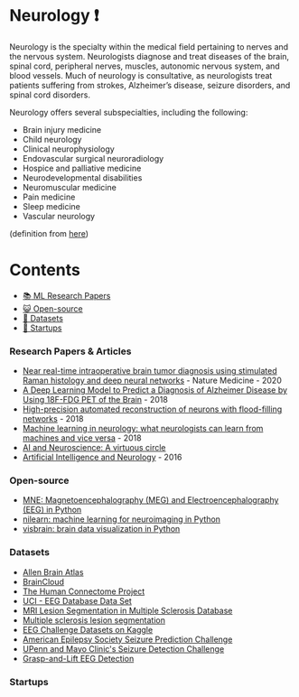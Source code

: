 # Neurology :heavy_exclamation_mark:

Neurology is the specialty within the medical field pertaining to nerves and the nervous system. Neurologists diagnose and treat diseases of the brain, spinal cord, peripheral nerves, muscles, autonomic nervous system, and blood vessels. Much of neurology is consultative, as neurologists treat patients suffering from strokes, Alzheimer’s disease, seizure disorders, and spinal cord disorders.

Neurology offers several subspecialties, including the following:

* Brain injury medicine
* Child neurology
* Clinical neurophysiology
* Endovascular surgical neuroradiology
* Hospice and palliative medicine
* Neurodevelopmental disabilities
* Neuromuscular medicine
* Pain medicine
* Sleep medicine
* Vascular neurology

(definition from [here](https://www.sgu.edu/blog/medical/ultimate-list-of-medical-specialties/))

# Contents 
- [:books: ML Research Papers](#research-papers)
- [:smiley_cat: Open-source](#open-source)
- [:notebook: Datasets](#datasets)
- [:eyes: Startups](#startups)

### Research Papers & Articles
- [Near real-time intraoperative brain tumor diagnosis using stimulated Raman histology and deep neural networks](https://www.nature.com/articles/s41591-019-0715-9) - Nature Medicine - 2020
- [A Deep Learning Model to Predict a Diagnosis of Alzheimer Disease by Using 18F-FDG PET of the Brain](https://pubs.rsna.org/doi/10.1148/radiol.2018180958) - 2018
- [High-precision automated reconstruction of neurons with flood-filling networks](https://www.nature.com/articles/s41592-018-0049-4) - 2018
- [Machine learning in neurology: what neurologists can learn from machines and vice versa](https://www.ncbi.nlm.nih.gov/pubmed/30073503) - 2018
- [AI and Neuroscience: A virtuous circle](https://deepmind.com/blog/ai-and-neuroscience-virtuous-circle/)
- [Artificial Intelligence and Neurology](https://www.omicsonline.org/open-access/artificial-intelligence-and-neurology-.php?aid=84397) - 2016

### Open-source
- [MNE: Magnetoencephalography (MEG) and Electroencephalography (EEG) in Python](https://github.com/mne-tools/mne-python)
- [nilearn: machine learning for neuroimaging in Python](https://github.com/nilearn/nilearn)
- [visbrain: brain data visualization in Python](https://github.com/EtienneCmb/visbrain)

### Datasets
- [Allen Brain Atlas](http://portal.brain-map.org/)
- [BrainCloud](http://braincloud.jhmi.edu/)
- [The Human Connectome Project](http://www.humanconnectomeproject.org/)
- [UCI - EEG Database Data Set](http://archive.ics.uci.edu/ml/datasets/EEG+Database)
- [MRI Lesion Segmentation in Multiple Sclerosis Database](http://www.ehealthlab.cs.ucy.ac.cy/index.php/facilities/32-software/218-datasets)
- [Multiple sclerosis lesion segmentation](http://www.ia.unc.edu/MSseg/)
- [EEG Challenge Datasets on Kaggle](https://www.kaggle.com/c/melbourne-university-seizure-prediction)
- [American Epilepsy Society Seizure Prediction Challenge](https://www.kaggle.com/c/seizure-prediction)
- [UPenn and Mayo Clinic's Seizure Detection Challenge](https://www.kaggle.com/c/seizure-detection)
- [Grasp-and-Lift EEG Detection](https://www.kaggle.com/c/grasp-and-lift-eeg-detection)
### Startups
